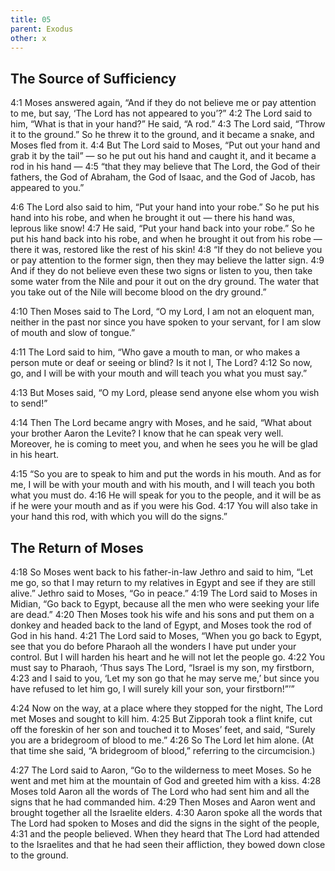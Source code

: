 ```yaml
---
title: 05
parent: Exodus
other: x
---
```


## The Source of Sufficiency

<a name="4:1">4:1</a> Moses answered again, “And if they do not believe me or pay attention to me, but say, ‘The Lord has not appeared to you’?” <a name="4:2">4:2</a> The Lord said to him, “What is that in your hand?” He said, “A rod.” <a name="4:3">4:3</a> The Lord said, “Throw it to the ground.” So he threw it to the ground, and it became a snake, and Moses fled from it. <a name="4:4">4:4</a> But The Lord said to Moses, “Put out your hand and grab it by the tail”  —  so he put out his hand and caught it, and it became a rod in his hand  —  <a name="4:5">4:5</a> “that they may believe that The Lord, the God of their fathers, the God of Abraham, the God of Isaac, and the God of Jacob, has appeared to you.”

<a name="4:6">4:6</a> The Lord also said to him, “Put your hand into your robe.” So he put his hand into his robe, and when he brought it out  —  there his hand was, leprous like snow! <a name="4:7">4:7</a> He said, “Put your hand back into your robe.” So he put his hand back into his robe, and when he brought it out from his robe  —  there it was, restored like the rest of his skin! <a name="4:8">4:8</a> “If they do not believe you or pay attention to the former sign, then they may believe the latter sign. <a name="4:9">4:9</a> And if they do not believe even these two signs or listen to you, then take some water from the Nile and pour it out on the dry ground. The water that you take out of the Nile will become blood on the dry ground.”

<a name="4:10">4:10</a> Then Moses said to The Lord, “O my Lord, I am not an eloquent man, neither in the past nor since you have spoken to your servant, for I am slow of mouth and slow of tongue.”

<a name="4:11">4:11</a> The Lord said to him, “Who gave a mouth to man, or who makes a person mute or deaf or seeing or blind? Is it not I, The Lord? <a name="4:12">4:12</a> So now, go, and I will be with your mouth and will teach you what you must say.”

<a name="4:13">4:13</a> But Moses said, “O my Lord, please send anyone else whom you wish to send!”

<a name="4:14">4:14</a> Then The Lord became angry with Moses, and he said, “What about your brother Aaron the Levite? I know that he can speak very well. Moreover, he is coming to meet you, and when he sees you he will be glad in his heart.

<a name="4:15">4:15</a> “So you are to speak to him and put the words in his mouth. And as for me, I will be with your mouth and with his mouth, and I will teach you both what you must do. <a name="4:16">4:16</a> He will speak for you to the people, and it will be as if he were your mouth and as if you were his God. <a name="4:17">4:17</a> You will also take in your hand this rod, with which you will do the signs.”

## The Return of Moses

<a name="4:18">4:18</a> So Moses went back to his father-in-law Jethro and said to him, “Let me go, so that I may return to my relatives in Egypt and see if they are still alive.” Jethro said to Moses, “Go in peace.” <a name="4:19">4:19</a> The Lord said to Moses in Midian, “Go back to Egypt, because all the men who were seeking your life are dead.” <a name="4:20">4:20</a> Then Moses took his wife and his sons and put them on a donkey and headed back to the land of Egypt, and Moses took the rod of God in his hand. <a name="4:21">4:21</a> The Lord said to Moses, “When you go back to Egypt, see that you do before Pharaoh all the wonders I have put under your control. But I will harden his heart and he will not let the people go. <a name="4:22">4:22</a> You must say to Pharaoh, ‘Thus says The Lord, “Israel is my son, my firstborn, <a name="4:23">4:23</a> and I said to you, ‘Let my son go that he may serve me,’ but since you have refused to let him go, I will surely kill your son, your firstborn!”’”

<a name="4:24">4:24</a> Now on the way, at a place where they stopped for the night, The Lord met Moses and sought to kill him. <a name="4:25">4:25</a> But Zipporah took a flint knife, cut off the foreskin of her son and touched it to Moses’ feet, and said, “Surely you are a bridegroom of blood to me.” <a name="4:26">4:26</a> So The Lord let him alone. (At that time she said, “A bridegroom of blood,” referring to the circumcision.)

<a name="4:27">4:27</a> The Lord said to Aaron, “Go to the wilderness to meet Moses. So he went and met him at the mountain of God and greeted him with a kiss. <a name="4:28">4:28</a> Moses told Aaron all the words of The Lord who had sent him and all the signs that he had commanded him. <a name="4:29">4:29</a> Then Moses and Aaron went and brought together all the Israelite elders. <a name="4:30">4:30</a> Aaron spoke all the words that The Lord had spoken to Moses and did the signs in the sight of the people, <a name="4:31">4:31</a> and the people believed. When they heard that The Lord had attended to the Israelites and that he had seen their affliction, they bowed down close to the ground.